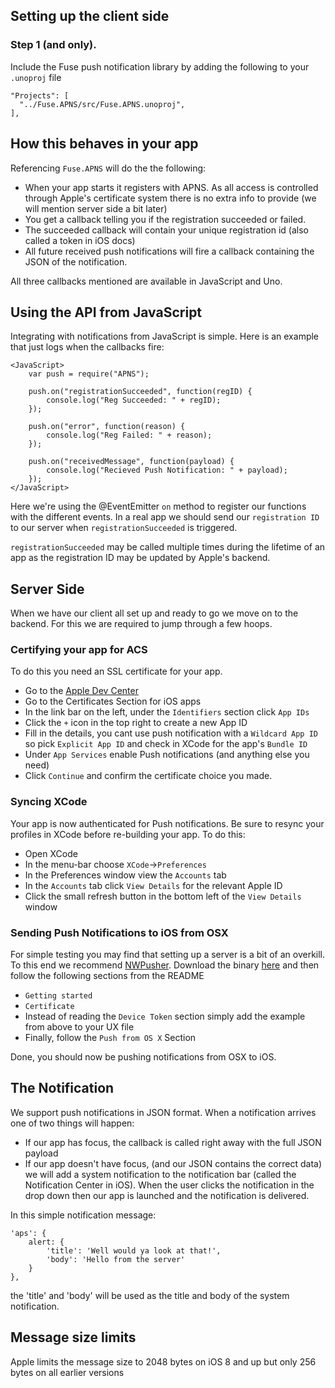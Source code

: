 ## Setting up the client side

### Step 1 (and only).

Include the Fuse push notification library by adding the following to your `.unoproj` file

	"Projects": [
	  "../Fuse.APNS/src/Fuse.APNS.unoproj",
	],

## How this behaves in your app

Referencing `Fuse.APNS` will do the the following:

- When your app starts it registers with APNS. As all access is controlled through Apple's certificate system there is no extra info to provide (we will mention server side a bit later)
- You get a callback telling you if the registration succeeded or failed.
- The succeeded callback will contain your unique registration id (also called a token in iOS docs)
- All future received push notifications will fire a callback containing the JSON of the notification.

All three callbacks mentioned are available in JavaScript and Uno.


## Using the API from JavaScript

Integrating with notifications from JavaScript is simple. Here is an example that just logs when the callbacks fire:

    <JavaScript>
        var push = require("APNS");

        push.on("registrationSucceeded", function(regID) {
            console.log("Reg Succeeded: " + regID);
        });

        push.on("error", function(reason) {
            console.log("Reg Failed: " + reason);
        });

        push.on("receivedMessage", function(payload) {
            console.log("Recieved Push Notification: " + payload);
        });
    </JavaScript>

Here we're using the @EventEmitter `on` method to register our functions with the different events.
In a real app we should send our `registration ID` to our server when `registrationSucceeded` is triggered.

`registrationSucceeded` may be called multiple times during the lifetime of an app as the registration ID may be updated by Apple's backend.

## Server Side

When we have our client all set up and ready to go we move on to the backend. For this we are required to jump through a few hoops.

### Certifying your app for ACS

To do this you need an SSL certificate for your app.

- Go to the [Apple Dev Center](https://developer.apple.com/account/overview.action)
- Go to the Certificates Section for iOS apps
- In the link bar on the left, under the `Identifiers` section click `App IDs`
- Click the `+` icon in the top right to create a new App ID
- Fill in the details, you cant use push notification with a `Wildcard App ID` so pick `Explicit App ID` and check in XCode for the app's `Bundle ID`
- Under `App Services` enable Push notifications (and anything else you need)
- Click `Continue` and confirm the certificate choice you made.

### Syncing XCode

Your app is now authenticated for Push notifications. Be sure to resync your profiles in XCode before re-building your app.
To do this:
- Open XCode
- In the menu-bar choose `XCode`->`Preferences`
- In the Preferences window view the `Accounts` tab
- In the `Accounts` tab click `View Details` for the relevant Apple ID
- Click the small refresh button in the bottom left of the `View Details` window

### Sending Push Notifications to iOS from OSX

For simple testing you may find that setting up a server is a bit of an overkill. To this end we recommend [NWPusher](https://github.com/noodlewerk/NWPusher). Download the binary [here](https://github.com/noodlewerk/NWPusher/releases/tag/0.6.3) and then follow the following sections from the README

- `Getting started`
- `Certificate`
- Instead of reading the `Device Token` section simply add the example from above to your UX file
- Finally, follow the `Push from OS X` Section

Done, you should now be pushing notifications from OSX to iOS.


## The Notification

We support push notifications in JSON format. When a notification arrives one of two things will happen:

- If our app has focus, the callback is called right away with the full JSON payload
- If our app doesn't have focus, (and our JSON contains the correct data) we will add a system notification to the notification bar (called the Notification Center in iOS). When the user clicks the notification in the drop down then our app is launched and the notification is delivered.

In this simple notification message:

    'aps': {
        alert: {
            'title': 'Well would ya look at that!',
            'body': 'Hello from the server'
        }
    },

the 'title' and 'body' will be used as the title and body of the system notification.


## Message size limits

Apple limits the message size to 2048 bytes on iOS 8 and up but only 256 bytes on all earlier versions
